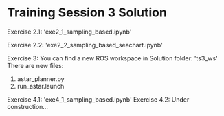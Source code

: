 # Training Session 3 Solution

Exercise 2.1: 'exe2_1_sampling_based.ipynb'

Exercise 2.2: 'exe2_2_sampling_based_seachart.ipynb'

Exercise 3: 
You can find a new ROS workspace in Solution folder: 'ts3_ws'
There are new files:
1. astar_planner.py
2. run_astar.launch

Exercise 4.1: 'exe4_1_sampling_based.ipynb'
Exercise 4.2: Under construction...
